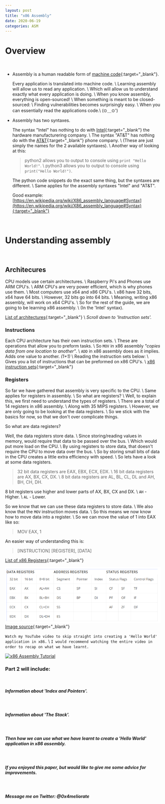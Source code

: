 ```yaml
---
layout: post
title: "x86 Assembly"
date: 2020-06-19
categories: ASM
---
```


# Overview
&nbsp;
* Assembly is a human readable form of [machine code](https://en.wikipedia.org/wiki/Machine_code){:target="_blank"}.

    Every application is translated into machine code. \\
    Learning assembly will allow us to read any application. \\
    Which will allow us to understand exactly what every application is doing. \\
    When you know assembly, everything is open-sourced! \\
    When something is meant to be closed-sourced: \\
    Finding vulnerabilities becomes surprisingly easy. \\
    When you can essentially read the applications code.\\
    (⊙＿⊙')

* Assembly has two syntaxes.

    The syntax "Intel" has nothing to do with [Intel](https://en.wikipedia.org/wiki/Intel){:target="_blank"} the hardware manufacturering company. \\
    The syntax "AT&T" has nothing do with the [AT&T](https://en.wikipedia.org/wiki/AT%26T){:target="_blank"} phone company. \\
    (These are just simply the names for the 2 available syntaxes). \\
    Another way of looking at this:
    > python2 allows you to output to console using `print "Hello World!"`. \\
    > python3 allows you to output to console using `print("Hello World!")`.

    The python code snippets do the exact same thing, but the syntaxes are different. \\
    Same applies for the assembly syntaxes "Intel" and "AT&T".

    Good example: [https://en.wikipedia.org/wiki/X86_assembly_language#Syntax](https://en.wikipedia.org/wiki/X86_assembly_language#Syntax){:target="_blank"}

&nbsp;
# Understanding assembly
&nbsp;
## Architecures
CPU models use certain architectures. \\
Raspberry Pi's and Phones use ARM CPU's. \\
ARM CPU's are very power efficient, which is why phones use them. \\
Most computers use x64 and x86 CPU's. \\
x86 have 32 bits, x64 have 64 bits. \\
However, 32 bits go into 64 bits. \\
Meaning, writing x86 assembly, will work on x64 CPU's. \\
So for the rest of the guide, we are going to be learning x86 assembly. \\
(In the 'Intel' syntax).

[List of architectures](https://en.wikipedia.org/wiki/Comparison_of_instruction_set_architectures){:target="_blank"} \\
_Scroll down to 'Instruction sets'._

### Instructions
Each CPU architecture has their own instruction sets. \\
These are operations that allow you to preform tasks. \\
So `MOV` in x86 assembly _"copies data from one location to another"_. \\
`ADD` in x86 assembly does as it implies. Adds one value to another. _(1+1)_ \\
Reading the instruction sets below: \\
Gives you a list of instructions that can be preformed on x86 CPU's. \\
[x86 instruction sets](https://en.wikipedia.org/wiki/X86_instruction_listings#x86_integer_instructions){:target="_blank"}

### Registers
So far we have gathered that assembly is very specific to the CPU. \\
Same applies for registers in assembly. \\
So what are registers? \\
Well, to explain this, we first need to understand the types of registers. \\
There are a total of 14 registers in x86 assembly. \\
Along with 35 MIPS registers. \\
However, we are only going to be looking at the data registers. \\
So we stick with the basics for now, so that we don't over complicate things.

So what are data registers?

Well, the data registers store data. \\
Since storing/reading values in memory, would require that data to be passed over the bus. \\
Which would put more load on the CPU. \\
By using registers to store data, that doesn't require the CPU to move data over the bus. \\
So by storing small bits of data in the CPU creates a little extra efficiency with speed. \\
So lets have a look at some data registers.

> 32 bit data registers are EAX, EBX, ECX, EDX. \\
> 16 bit data registers are AX, BX, CX, DX. \\
> 8 bit data registers are AL, BL, CL, DL and AH, BH, CH, DH.

8 bit registers use higher and lower parts of AX, BX, CX and DX. \\
`AH` - Higher. \\
`AL` - Lower.

So we know that we can use these data registers to store data. \\
We also know that the `MOV` instruction moves data. \\
So this means we now know how to move data into a register. \\
So we can move the value of 1 into EAX like so:

> MOV EAX, 1

An easier way of understanding this is:

> [INSTRUCTION] [REGISTER], [DATA]


[List of x86 Registers](https://www.eecg.utoronto.ca/~amza/www.mindsec.com/files/x86regs.html){:target="_blank"}


![Table of x86 registers](/assets/images/x86TableRegisters.png)
[Image source](https://www.eecg.utoronto.ca/~amza/www.mindsec.com/files/x86regs.html){:target="_blank"}

`Watch my YouTube video to skip straight into creating a 'Hello World' application in x86.` \\
`I would recommend watching the entire video in order to recap on what we have learnt.`

[![x86 Assembly Tutorial](https://img.youtube.com/vi/pogAe3lVfSs/0.jpg)](https://www.youtube.com/watch?v=pogAe3lVfSs "x86 Assembly Tutorial")

### Part 2 will include:
&nbsp;
##### Information about 'Index and Pointers'.
&nbsp;
##### Information about 'The Stack'.
&nbsp;
##### Then how we can use what we have learnt to create a 'Hello World' application in x86 assembly.
&nbsp;
##### If you enjoyed this paper, but would like to give me some advice for improvements.
&nbsp;
##### Message me on Twitter: @0x4meliorate